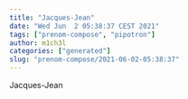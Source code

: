 ```yaml
---
title: "Jacques-Jean"
date: "Wed Jun  2 05:38:37 CEST 2021"
tags: ["prenom-compose", "pipotron"]
author: m1ch3l
categories: ["generated"]
slug: "prenom-compose/2021-06-02-05:38:37"
---
```


Jacques-Jean
